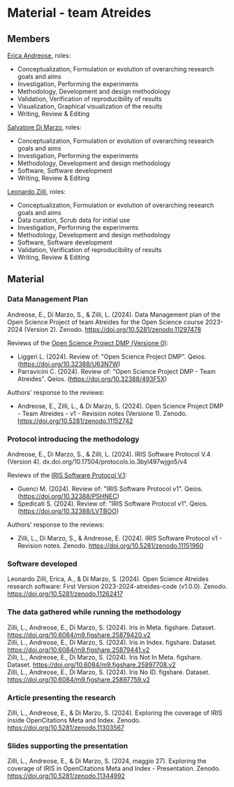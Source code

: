 # Material - team Atreides

## Members
[Erica Andreose](https://github.com/EricaAndreose), roles:
* Conceptualization, Formulation or evolution of overarching research goals and aims
* Investigation, Performing the experiments
* Methodology, Development and design methodology
* Validation, Verification of reproducibility of results
* Visualization, Graphical visualization of the results
* Writing, Review & Editing

[Salvatore Di Marzo](https://github.com/SalvatoreDiMarzo), roles:
* Conceptualization, Formulation or evolution of overarching research goals and aims
* Investigation, Performing the experiments
* Methodology, Development and design methodology
* Software, Software development
* Writing, Review & Editing

[Leonardo Zilli](https://github.com/leonardozilli), roles:
* Conceptualization, Formulation or evolution of overarching research goals and aims
* Data curation, Scrub data for initial use
* Investigation, Performing the experiments
* Methodology, Development and design methodology
* Software, Software development
* Validation, Verification of reproducibility of results
* Writing, Review & Editing

## Material

### Data Management Plan
Andreose, E., Di Marzo, S., & Zilli, L. (2024). Data Management plan of the Open Science Project of team Atreides for the Open Science course 2023-2024 (Version 2). Zenodo. https://doi.org/10.5281/zenodo.11297478

Reviews of the [Open Science Project DMP (Versione 0)](https://doi.org/10.5281/zenodo.10898482):
* Liggeri L. (2024). Review of: "Open Science Project DMP". Qeios. (https://doi.org/10.32388/U63N7W)
* Parravicini C. (2024). Review of: "Open Science Project DMP - Team Atreides". Qeios. (https://doi.org/10.32388/493F5X)

Authors' response to the reviews:
* Andreose, E., Zilli, L., & Di Marzo, S. (2024). Open Science Project DMP - Team Atreides - v1 - Revision notes (Versione 1). Zenodo. https://doi.org/10.5281/zenodo.11152742


### Protocol introducing the methodology
Andreose, E., Di Marzo, S., & Zilli, L. (2024). IRIS Software Protocol V.4 (Version 4). dx.doi.org/10.17504/protocols.io.3byl497wjgo5/v4

Reviews of the [IRIS Software Protocol V.1](dx.doi.org/10.17504/protocols.io.3byl497wjgo5/v1):
* Guenci M. (2024). Review of: "IRIS Software Protocol v1". Qeios. (https://doi.org/10.32388/PSHNEC)
* Spedicati S. (2024). Review of: "IRIS Software Protocol v1". Qeios. (https://doi.org/10.32388/LVTBOO)

Authors' response to the reviews:
* Zilli, L., Di Marzo, S., & Andreose, E. (2024). IRIS Software Protocol v1 - Revision notes. Zenodo. https://doi.org/10.5281/zenodo.11151960


### Software developed
Leonardo Zilli, Erica, A., & Di Marzo, S. (2024). Open Science Atreides research software: First Version 2023-2024-atreides-code (v1.0.0). Zenodo. https://doi.org/10.5281/zenodo.11262417

### The data gathered while running the methodology
Zilli, L., Andreose, E., Di Marzo, S. (2024). Iris in Meta. figshare. Dataset. https://doi.org/10.6084/m9.figshare.25879420.v2<br>
Zilli, L., Andreose, E., Di Marzo, S. (2024). Iris in Index. figshare. Dataset. https://doi.org/10.6084/m9.figshare.25879441.v2<br>
Zilli, L., Andreose, E., Di Marzo, S. (2024). Iris Not In Meta. figshare. Dataset. https://doi.org/10.6084/m9.figshare.25897708.v2<br>
Zilli, L., Andreose, E., Di Marzo, S. (2024). Iris No ID. figshare. Dataset. https://doi.org/10.6084/m9.figshare.25897759.v2<br>

### Article presenting the research
Zilli, L., Andreose, E., & Di Marzo, S. (2024). Exploring the coverage of IRIS inside OpenCitations Meta and Index. Zenodo. https://doi.org/10.5281/zenodo.11303567 


### Slides supporting the presentation
Zilli, L., Andreose, E., & Di Marzo, S. (2024, maggio 27). Exploring the coverage of IRIS in OpenCitations Meta and Index - Presentation. Zenodo. https://doi.org/10.5281/zenodo.11344992
